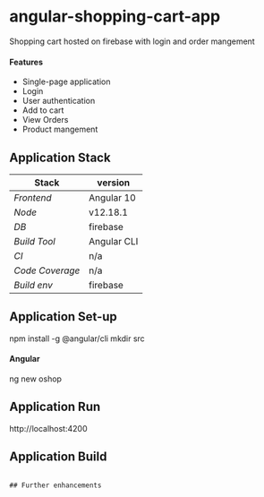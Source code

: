 # angular-shopping-cart-app
Shopping cart hosted on firebase with login and order mangement

#### Features 
- Single-page application 
- Login 
- User authentication 
- Add to cart
- View Orders
- Product mangement

## 

## Application Stack

Stack  | version |
--- | --- |  
*Frontend* | Angular 10
*Node* | v12.18.1
*DB* | firebase
*Build Tool* | Angular CLI
*CI* | n/a 
*Code Coverage* | n/a
*Build env* | firebase

## Application Set-up
npm install -g @angular/cli
mkdir src

#### Angular
ng new oshop

## Application Run

http://localhost:4200


## Application Build 
```

## Further enhancements 
